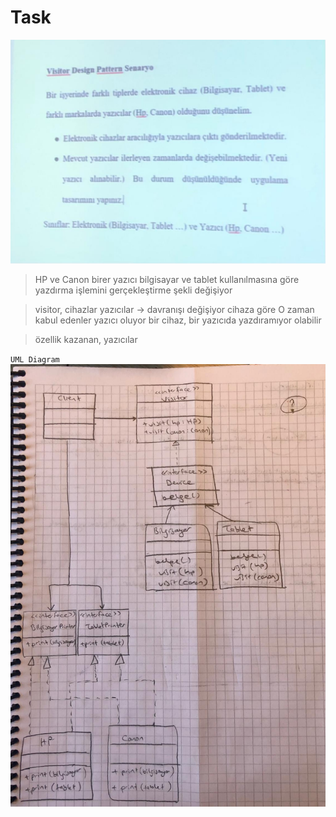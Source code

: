# Task

![Alt text](<WhatsApp Image 2024-01-10 at 15.38.04_4ccc9789.jpg>)

> HP ve Canon birer yazıcı
> bilgisayar ve tablet kullanılmasına göre yazdırma işlemini gerçekleştirme şekli değişiyor

> visitor, cihazlar
> yazıcılar -> davranışı değişiyor cihaza göre
> O zaman kabul edenler yazıcı oluyor
> bir cihaz, bir yazıcıda yazdıramıyor olabilir

> özellik kazanan, yazıcılar

`UML Diagram`
![Alt text](<WhatsApp Image 2024-01-18 at 11.35.16_c17be75c.jpg>)
